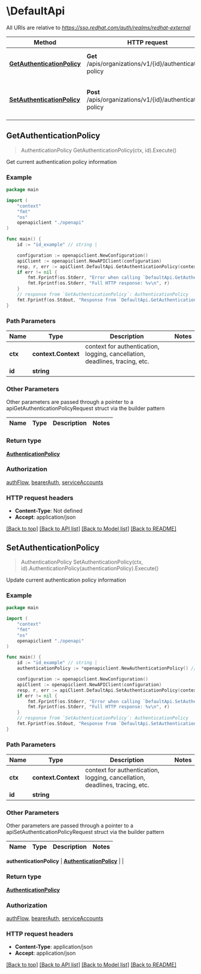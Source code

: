# \DefaultApi

All URIs are relative to *https://sso.redhat.com/auth/realms/redhat-external*

Method | HTTP request | Description
------------- | ------------- | -------------
[**GetAuthenticationPolicy**](DefaultApi.md#GetAuthenticationPolicy) | **Get** /apis/organizations/v1/{id}/authentication-policy | Get current authentication policy information
[**SetAuthenticationPolicy**](DefaultApi.md#SetAuthenticationPolicy) | **Post** /apis/organizations/v1/{id}/authentication-policy | Update current authentication policy information



## GetAuthenticationPolicy

> AuthenticationPolicy GetAuthenticationPolicy(ctx, id).Execute()

Get current authentication policy information

### Example

```go
package main

import (
    "context"
    "fmt"
    "os"
    openapiclient "./openapi"
)

func main() {
    id := "id_example" // string | 

    configuration := openapiclient.NewConfiguration()
    apiClient := openapiclient.NewAPIClient(configuration)
    resp, r, err := apiClient.DefaultApi.GetAuthenticationPolicy(context.Background(), id).Execute()
    if err != nil {
        fmt.Fprintf(os.Stderr, "Error when calling `DefaultApi.GetAuthenticationPolicy``: %v\n", err)
        fmt.Fprintf(os.Stderr, "Full HTTP response: %v\n", r)
    }
    // response from `GetAuthenticationPolicy`: AuthenticationPolicy
    fmt.Fprintf(os.Stdout, "Response from `DefaultApi.GetAuthenticationPolicy`: %v\n", resp)
}
```

### Path Parameters


Name | Type | Description  | Notes
------------- | ------------- | ------------- | -------------
**ctx** | **context.Context** | context for authentication, logging, cancellation, deadlines, tracing, etc.
**id** | **string** |  | 

### Other Parameters

Other parameters are passed through a pointer to a apiGetAuthenticationPolicyRequest struct via the builder pattern


Name | Type | Description  | Notes
------------- | ------------- | ------------- | -------------


### Return type

[**AuthenticationPolicy**](AuthenticationPolicy.md)

### Authorization

[authFlow](../README.md#authFlow), [bearerAuth](../README.md#bearerAuth), [serviceAccounts](../README.md#serviceAccounts)

### HTTP request headers

- **Content-Type**: Not defined
- **Accept**: application/json

[[Back to top]](#) [[Back to API list]](../README.md#documentation-for-api-endpoints)
[[Back to Model list]](../README.md#documentation-for-models)
[[Back to README]](../README.md)


## SetAuthenticationPolicy

> AuthenticationPolicy SetAuthenticationPolicy(ctx, id).AuthenticationPolicy(authenticationPolicy).Execute()

Update current authentication policy information

### Example

```go
package main

import (
    "context"
    "fmt"
    "os"
    openapiclient "./openapi"
)

func main() {
    id := "id_example" // string | 
    authenticationPolicy := *openapiclient.NewAuthenticationPolicy() // AuthenticationPolicy |  (optional)

    configuration := openapiclient.NewConfiguration()
    apiClient := openapiclient.NewAPIClient(configuration)
    resp, r, err := apiClient.DefaultApi.SetAuthenticationPolicy(context.Background(), id).AuthenticationPolicy(authenticationPolicy).Execute()
    if err != nil {
        fmt.Fprintf(os.Stderr, "Error when calling `DefaultApi.SetAuthenticationPolicy``: %v\n", err)
        fmt.Fprintf(os.Stderr, "Full HTTP response: %v\n", r)
    }
    // response from `SetAuthenticationPolicy`: AuthenticationPolicy
    fmt.Fprintf(os.Stdout, "Response from `DefaultApi.SetAuthenticationPolicy`: %v\n", resp)
}
```

### Path Parameters


Name | Type | Description  | Notes
------------- | ------------- | ------------- | -------------
**ctx** | **context.Context** | context for authentication, logging, cancellation, deadlines, tracing, etc.
**id** | **string** |  | 

### Other Parameters

Other parameters are passed through a pointer to a apiSetAuthenticationPolicyRequest struct via the builder pattern


Name | Type | Description  | Notes
------------- | ------------- | ------------- | -------------

 **authenticationPolicy** | [**AuthenticationPolicy**](AuthenticationPolicy.md) |  | 

### Return type

[**AuthenticationPolicy**](AuthenticationPolicy.md)

### Authorization

[authFlow](../README.md#authFlow), [bearerAuth](../README.md#bearerAuth), [serviceAccounts](../README.md#serviceAccounts)

### HTTP request headers

- **Content-Type**: application/json
- **Accept**: application/json

[[Back to top]](#) [[Back to API list]](../README.md#documentation-for-api-endpoints)
[[Back to Model list]](../README.md#documentation-for-models)
[[Back to README]](../README.md)

